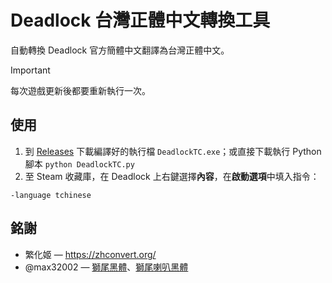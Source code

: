 # Deadlock 台灣正體中文轉換工具

自動轉換 Deadlock 官方簡體中文翻譯為台灣正體中文。

> [!IMPORTANT]
> 每次遊戲更新後都要重新執行一次。

## 使用

1. 到 [Releases](https://github.com/aaaaalexis/DeadlockTC/releases/latest) 下載編譯好的執行檔 `DeadlockTC.exe`；或直接下載執行 Python 腳本 `python DeadlockTC.py`
2. 至 Steam 收藏庫，在 Deadlock 上右鍵選擇**內容**，在**啟動選項**中填入指令：
```
-language tchinese
```

## 銘謝

- 繁化姬 — https://zhconvert.org/
-  @max32002 — [獅尾黑體](https://github.com/max32002/swei-sans)、[獅尾喇叭黑體](https://github.com/max32002/swei-bell-sans)
